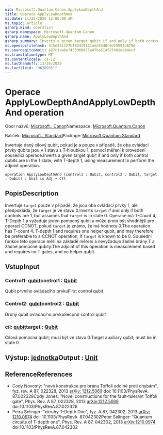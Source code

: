 ```yaml
---
uid: Microsoft.Quantum.Canon.ApplyLowDepthAnd
title: Operace ApplyLowDepthAnd
ms.date: 11/25/2020 12:00:00 AM
ms.topic: article
qsharp.kind: operation
qsharp.namespace: Microsoft.Quantum.Canon
qsharp.name: ApplyLowDepthAnd
qsharp.summary: Inverts a given target qubit if and only if both control qubits are in the 1 state, with T-depth 1, using measurement to perform the adjoint operation.
ms.openlocfilehash: 4c5e381227bf82415121add38d0c0d2959fb529d
ms.sourcegitcommit: a87c1aa8e7453360025e47ba614f25b02ea84ec3
ms.translationtype: MT
ms.contentlocale: cs-CZ
ms.lasthandoff: 11/26/2020
ms.locfileid: "96209311"
---
```

# <a name="applylowdepthand-operation"></a><span data-ttu-id="0b8a3-102">Operace ApplyLowDepthAnd</span><span class="sxs-lookup"><span data-stu-id="0b8a3-102">ApplyLowDepthAnd operation</span></span>

<span data-ttu-id="0b8a3-103">Obor názvů: [Microsoft.. Canon](xref:Microsoft.Quantum.Canon)</span><span class="sxs-lookup"><span data-stu-id="0b8a3-103">Namespace: [Microsoft.Quantum.Canon](xref:Microsoft.Quantum.Canon)</span></span>

<span data-ttu-id="0b8a3-104">Balíček: [Microsoft.. Standard](https://nuget.org/packages/Microsoft.Quantum.Standard)</span><span class="sxs-lookup"><span data-stu-id="0b8a3-104">Package: [Microsoft.Quantum.Standard](https://nuget.org/packages/Microsoft.Quantum.Standard)</span></span>


<span data-ttu-id="0b8a3-105">Invertuje daný cílový qubit, pokud je a pouze v případě, že oba ovládací prvky qubits jsou v 1 stavu s T-hloubkou 1, pomocí měření k provedení sousedící operace.</span><span class="sxs-lookup"><span data-stu-id="0b8a3-105">Inverts a given target qubit if and only if both control qubits are in the 1 state, with T-depth 1, using measurement to perform the adjoint operation.</span></span>

```qsharp
operation ApplyLowDepthAnd (control1 : Qubit, control2 : Qubit, target : Qubit) : Unit is Adj + Ctl
```


## <a name="description"></a><span data-ttu-id="0b8a3-106">Popis</span><span class="sxs-lookup"><span data-stu-id="0b8a3-106">Description</span></span>

<span data-ttu-id="0b8a3-107">Invertuje `target` pouze v případě, že jsou oba ovládací prvky 1, ale předpokládá, že `target` je ve stavu 0.</span><span class="sxs-lookup"><span data-stu-id="0b8a3-107">Inverts `target` if and only if both controls are 1, but assumes that `target` is in state 0.</span></span>  <span data-ttu-id="0b8a3-108">Operace má T-Count 4, T-Depth 1 a vyžaduje jeden pomocný qubit a může proto být vhodnější pro operaci CCNOT, pokud `target` je známo, že má hodnotu 0.</span><span class="sxs-lookup"><span data-stu-id="0b8a3-108">The operation has T-count 4, T-depth 1 and requires one helper qubit, and may therefore be preferable to a CCNOT operation, if `target` is known to be 0.</span></span>  <span data-ttu-id="0b8a3-109">Sousední funkce této operace měří na základě měření a nevyžaduje žádné brány T a žádné pomocné qubity.</span><span class="sxs-lookup"><span data-stu-id="0b8a3-109">The adjoint of this operation is measurement based and requires no T gates, and no helper qubit.</span></span>

## <a name="input"></a><span data-ttu-id="0b8a3-110">Vstup</span><span class="sxs-lookup"><span data-stu-id="0b8a3-110">Input</span></span>

### <a name="control1--qubit"></a><span data-ttu-id="0b8a3-111">Control1: [qubit](xref:microsoft.quantum.lang-ref.qubit)</span><span class="sxs-lookup"><span data-stu-id="0b8a3-111">control1 : [Qubit](xref:microsoft.quantum.lang-ref.qubit)</span></span>

<span data-ttu-id="0b8a3-112">Qubit prvního ovládacího prvku</span><span class="sxs-lookup"><span data-stu-id="0b8a3-112">First control qubit</span></span>


### <a name="control2--qubit"></a><span data-ttu-id="0b8a3-113">Control2: [qubit](xref:microsoft.quantum.lang-ref.qubit)</span><span class="sxs-lookup"><span data-stu-id="0b8a3-113">control2 : [Qubit](xref:microsoft.quantum.lang-ref.qubit)</span></span>

<span data-ttu-id="0b8a3-114">Druhý qubit ovládacího prvku</span><span class="sxs-lookup"><span data-stu-id="0b8a3-114">Second control qubit</span></span>


### <a name="target--qubit"></a><span data-ttu-id="0b8a3-115">cíl: [qubit](xref:microsoft.quantum.lang-ref.qubit)</span><span class="sxs-lookup"><span data-stu-id="0b8a3-115">target : [Qubit](xref:microsoft.quantum.lang-ref.qubit)</span></span>

<span data-ttu-id="0b8a3-116">Cílová pomocná qubit; musí být ve stavu 0.</span><span class="sxs-lookup"><span data-stu-id="0b8a3-116">Target auxiliary qubit; must be in state 0</span></span>



## <a name="output--unit"></a><span data-ttu-id="0b8a3-117">Výstup: [jednotka](xref:microsoft.quantum.lang-ref.unit)</span><span class="sxs-lookup"><span data-stu-id="0b8a3-117">Output : [Unit](xref:microsoft.quantum.lang-ref.unit)</span></span>



## <a name="references"></a><span data-ttu-id="0b8a3-118">Reference</span><span class="sxs-lookup"><span data-stu-id="0b8a3-118">References</span></span>

- <span data-ttu-id="0b8a3-119">Cody Novotný: "nové konstrukce pro bránu Toffoli odolné proti chybám", fyz. rev. A 87, 022328, 2013 [arXiv: 1212.5069](https://arxiv.org/abs/1212.5069) doi: 10.1103/PhysRevA. 87.022328</span><span class="sxs-lookup"><span data-stu-id="0b8a3-119">Cody Jones: "Novel constructions for the fault-tolerant Toffoli gate", Phys. Rev. A 87, 022328, 2013 [arXiv:1212.5069](https://arxiv.org/abs/1212.5069) doi:10.1103/PhysRevA.87.022328</span></span>
- <span data-ttu-id="0b8a3-120">Petra Selinger: "okruhy T-Depth One", fyz. A 87, 042302, 2013 [arXiv: 1210.0974](https://arxiv.org/abs/1210.0974) doi: 10.1103/PhysRevA. 87.042302</span><span class="sxs-lookup"><span data-stu-id="0b8a3-120">Peter Selinger: "Quantum circuits of T-depth one", Phys. Rev. A 87, 042302, 2013 [arXiv:1210.0974](https://arxiv.org/abs/1210.0974) doi:10.1103/PhysRevA.87.042302</span></span>